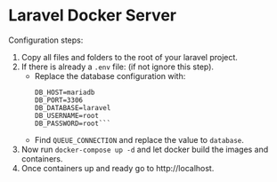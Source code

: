 # Laravel Docker Server

Configuration steps:

1. Copy all files and folders to the root of your laravel project.
2. If there is already a `.env` file: (if not ignore this step).
   - Replace the database configuration with:
      ```DB_CONNECTION=mysql
      DB_HOST=mariadb
      DB_PORT=3306
      DB_DATABASE=laravel
      DB_USERNAME=root
      DB_PASSWORD=root``` 
    - Find `QUEUE_CONNECTION` and replace the value to `database`.
4. Now run `docker-compose up -d` and let docker build the images and containers.
5. Once containers up and ready go to http://localhost.
